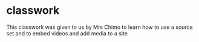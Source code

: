 # classwork
This classwork was given to us by Mrs Chimo  to learn how to use a source set and to embed videos and add media to a site
